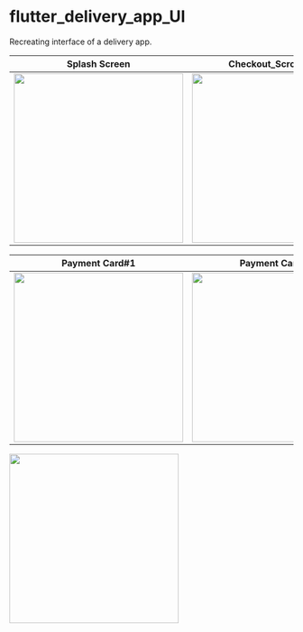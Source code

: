 
# flutter_delivery_app_UI

Recreating interface of a delivery app.



Splash Screen             |  Checkout_Scroll View              
:-------------------------:|:-------------------------:
<img src="https://user-images.githubusercontent.com/54601019/131593913-880d6e15-c622-4bf4-9352-98c067270454.png" width="300"> |  <img src="https://user-images.githubusercontent.com/54601019/131599578-ac03e435-653a-4b60-8e7e-b53f63b12740.png" width="300"> | 


|  Payment Card#1           |  Payment Card#2           |  Payment Card#3   
|:-------------------------:|:-------------------------:|:-------------------------:
 <img src="https://user-images.githubusercontent.com/54601019/131599626-990e60e3-b9b6-478b-acf7-5b2ed44dd71e.png" width="300"> |  <img src="https://user-images.githubusercontent.com/54601019/131599634-a5965b94-4ad9-439b-9d32-e4fe1105e4f1.png" width="300"> |  <img src="https://user-images.githubusercontent.com/54601019/131599635-303750af-4668-48d4-bcc8-57ad85614279.png" width="300">

<img src="https://user-images.githubusercontent.com/54601019/131590658-fa70826e-096d-426c-99d2-02934d820044.png" width="300">






